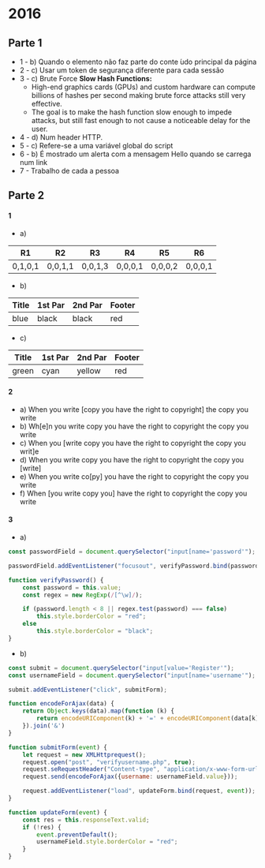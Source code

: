 # 2016

## Parte 1

- 1 - b) Quando o elemento não faz parte do conte ́udo principal da página
- 2 - c) Usar um token de segurança diferente para cada sessão
- 3 - c) Brute Force
    **Slow Hash Functions:**
    - High-end graphics cards (GPUs) and custom hardware can compute billions of hashes per second making brute force attacks still very effective.
    - The goal is to make the hash function slow enough to impede attacks, but still fast enough to not cause a noticeable delay for the user.
- 4 - d) Num header HTTP.
- 5 - c) Refere-se a uma variável global do script
- 6 - b) É mostrado um alerta com a mensagem Hello quando se carrega num link
- 7 - Trabalho de cada a pessoa

## Parte 2

#### 1
- a)

|R1 | R2 | R3 | R4 | R5 | R6|
|---|----|----|----|----|---|
|0,1,0,1|0,0,1,1|0,0,1,3|0,0,0,1|0,0,0,2|0,0,0,1|

- b)

Title | 1st Par  | 2nd Par | Footer |
|--|--|--|--|
|blue|black|black|red|

- c)

Title | 1st Par  | 2nd Par | Footer|
|--|--|--|--|
|green|cyan|yellow|red|

#### 2
- a) When you write [copy you have the right to copyright] the copy you write
- b) Wh[e]n you write copy you have the right to copyright the copy you write
- c) When you [write copy you have the right to copyright the copy you writ]e
- d) When you write copy you have the right to copyright the copy you [write]
- e) When you write co[py] you have the right to copyright the copy you write
- f) When [you write copy you] have the right to copyright the copy you write

#### 3
- a) 
```javascript
const passwordField = document.querySelector("input[name='password'");

passwordField.addEventListener("focusout", verifyPassword.bind(passwordField));

function verifyPassword() {
    const password = this.value;
    const regex = new RegExp(/[^\w]/);

    if (password.length < 8 || regex.test(password) === false)
        this.style.borderColor = "red";
    else
        this.style.borderColor = "black";
}
```

- b)
```javascript
const submit = document.querySelector("input[value='Register'");
const usernameField = document.querySelector("input[name='username'");

submit.addEventListener("click", submitForm);

function encodeForAjax(data) {
    return Object.keys(data).map(function (k) {
        return encodeURIComponent(k) + '=' + encodeURIComponent(data[k])
    }).join('&')
}

function submitForm(event) {
    let request = new XMLHttprequest();
    request.open("post", "verifyusername.php", true);
    request.seRequestHeader("Content-type", "application/x-www-form-urlencoded");
    request.send(encodeForAjax({username: usernameField.value}));

    request.addEventListener("load", updateForm.bind(request, event));
}

function updateForm(event) {
    const res = this.responseText.valid;
    if (!res) {
        event.preventDefault();
        usernameField.style.borderColor = "red";
    }
}
```